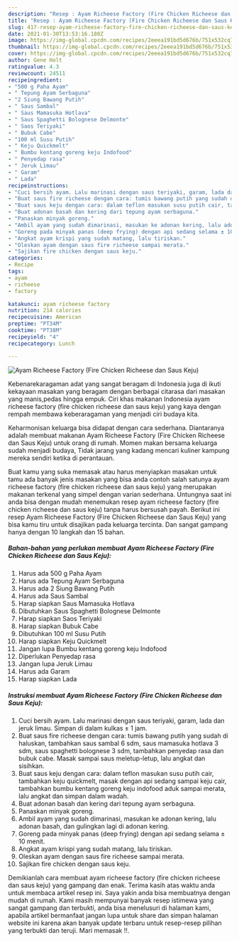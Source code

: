 ```yaml
---
description: "Resep : Ayam Richeese Factory (Fire Chicken Richeese dan Saus Keju) Terbukti"
title: "Resep : Ayam Richeese Factory (Fire Chicken Richeese dan Saus Keju) Terbukti"
slug: 417-resep-ayam-richeese-factory-fire-chicken-richeese-dan-saus-keju-terbukti
date: 2021-01-30T13:53:16.180Z
image: https://img-global.cpcdn.com/recipes/2eeea191bd5d676b/751x532cq70/ayam-richeese-factory-fire-chicken-richeese-dan-saus-keju-foto-resep-utama.jpg
thumbnail: https://img-global.cpcdn.com/recipes/2eeea191bd5d676b/751x532cq70/ayam-richeese-factory-fire-chicken-richeese-dan-saus-keju-foto-resep-utama.jpg
cover: https://img-global.cpcdn.com/recipes/2eeea191bd5d676b/751x532cq70/ayam-richeese-factory-fire-chicken-richeese-dan-saus-keju-foto-resep-utama.jpg
author: Gene Holt
ratingvalue: 4.3
reviewcount: 24511
recipeingredient:
- "500 g Paha Ayam"
- " Tepung Ayam Serbaguna"
- "2 Siung Bawang Putih"
- " Saus Sambal"
- " Saus Mamasuka Hotlava"
- " Saus Spaghetti Bolognese Delmonte"
- " Saos Teriyaki"
- " Bubuk Cabe"
- "100 ml Susu Putih"
- " Keju Quickmelt"
- " Bumbu kentang goreng keju Indofood"
- " Penyedap rasa"
- " Jeruk Limau"
- " Garam"
- " Lada"
recipeinstructions:
- "Cuci bersih ayam. Lalu marinasi dengan saus teriyaki, garam, lada dan jeruk limau. Simpan di dalam kulkas ± 1 jam."
- "Buat saus fire richeese dengan cara: tumis bawang putih yang sudah di haluskan, tambahkan saus sambal 6 sdm, saus mamasuka hotlava 3 sdm, saus spaghetti bolognese 3 sdm, tambahkan penyedap rasa dan bubuk cabe. Masak sampai saus meletup-letup, lalu angkat dan sisihkan."
- "Buat saus keju dengan cara: dalam teflon masukan susu putih cair, tambahkan keju quickmelt, masak dengan api sedang sampai keju cair, tambahkan bumbu kentang goreng keju indofood aduk sampai merata, lalu angkat dan simpan dalam wadah."
- "Buat adonan basah dan kering dari tepung ayam serbaguna."
- "Panaskan minyak goreng."
- "Ambil ayam yang sudah dimarinasi, masukan ke adonan kering, lalu adonan basah, dan gulingkan lagi di adonan kering."
- "Goreng pada minyak panas (deep frying) dengan api sedang selama ± 10 menit."
- "Angkat ayam krispi yang sudah matang, lalu tiriskan."
- "Oleskan ayam dengan saus fire richeese sampai merata."
- "Sajikan fire chicken dengan saus keju."
categories:
- Recipe
tags:
- ayam
- richeese
- factory

katakunci: ayam richeese factory 
nutrition: 214 calories
recipecuisine: American
preptime: "PT34M"
cooktime: "PT38M"
recipeyield: "4"
recipecategory: Lunch

---
```



![Ayam Richeese Factory (Fire Chicken Richeese dan Saus Keju)](https://img-global.cpcdn.com/recipes/2eeea191bd5d676b/751x532cq70/ayam-richeese-factory-fire-chicken-richeese-dan-saus-keju-foto-resep-utama.jpg)

Kebenarekaragaman adat yang sangat beragam di Indonesia juga di ikuti kekayaan masakan yang beragam dengan berbagai citarasa dari masakan yang manis,pedas hingga empuk. Ciri khas makanan Indonesia ayam richeese factory (fire chicken richeese dan saus keju) yang kaya dengan rempah membawa keberaragaman yang menjadi ciri budaya kita.




Keharmonisan keluarga bisa didapat dengan cara sederhana. Diantaranya adalah membuat makanan Ayam Richeese Factory (Fire Chicken Richeese dan Saus Keju) untuk orang di rumah. Momen makan bersama keluarga sudah menjadi budaya, Tidak jarang yang kadang mencari kuliner kampung mereka sendiri ketika di perantauan.

Buat kamu yang suka memasak atau harus menyiapkan masakan untuk tamu ada banyak jenis masakan yang bisa anda contoh salah satunya ayam richeese factory (fire chicken richeese dan saus keju) yang merupakan makanan terkenal yang simpel dengan varian sederhana. Untungnya saat ini anda bisa dengan mudah menemukan resep ayam richeese factory (fire chicken richeese dan saus keju) tanpa harus bersusah payah.
Berikut ini resep Ayam Richeese Factory (Fire Chicken Richeese dan Saus Keju) yang bisa kamu tiru untuk disajikan pada keluarga tercinta. Dan sangat gampang hanya dengan 10 langkah dan 15 bahan.


<!--inarticleads1-->

##### Bahan-bahan yang perlukan membuat Ayam Richeese Factory (Fire Chicken Richeese dan Saus Keju):

1. Harus ada 500 g Paha Ayam
1. Harus ada  Tepung Ayam Serbaguna
1. Harus ada 2 Siung Bawang Putih
1. Harus ada  Saus Sambal
1. Harap siapkan  Saus Mamasuka Hotlava
1. Dibutuhkan  Saus Spaghetti Bolognese Delmonte
1. Harap siapkan  Saos Teriyaki
1. Harap siapkan  Bubuk Cabe
1. Dibutuhkan 100 ml Susu Putih
1. Harap siapkan  Keju Quickmelt
1. Jangan lupa  Bumbu kentang goreng keju Indofood
1. Diperlukan  Penyedap rasa
1. Jangan lupa  Jeruk Limau
1. Harus ada  Garam
1. Harap siapkan  Lada




<!--inarticleads2-->

##### Instruksi membuat  Ayam Richeese Factory (Fire Chicken Richeese dan Saus Keju):

1. Cuci bersih ayam. Lalu marinasi dengan saus teriyaki, garam, lada dan jeruk limau. Simpan di dalam kulkas ± 1 jam.
1. Buat saus fire richeese dengan cara: tumis bawang putih yang sudah di haluskan, tambahkan saus sambal 6 sdm, saus mamasuka hotlava 3 sdm, saus spaghetti bolognese 3 sdm, tambahkan penyedap rasa dan bubuk cabe. Masak sampai saus meletup-letup, lalu angkat dan sisihkan.
1. Buat saus keju dengan cara: dalam teflon masukan susu putih cair, tambahkan keju quickmelt, masak dengan api sedang sampai keju cair, tambahkan bumbu kentang goreng keju indofood aduk sampai merata, lalu angkat dan simpan dalam wadah.
1. Buat adonan basah dan kering dari tepung ayam serbaguna.
1. Panaskan minyak goreng.
1. Ambil ayam yang sudah dimarinasi, masukan ke adonan kering, lalu adonan basah, dan gulingkan lagi di adonan kering.
1. Goreng pada minyak panas (deep frying) dengan api sedang selama ± 10 menit.
1. Angkat ayam krispi yang sudah matang, lalu tiriskan.
1. Oleskan ayam dengan saus fire richeese sampai merata.
1. Sajikan fire chicken dengan saus keju.




Demikianlah cara membuat ayam richeese factory (fire chicken richeese dan saus keju) yang gampang dan enak. Terima kasih atas waktu anda untuk membaca artikel resep ini. Saya yakin anda bisa membuatnya dengan mudah di rumah. Kami masih mempunyai banyak resep istimewa yang sangat gampang dan terbukti, anda bisa menelusuri di halaman kami, apabila artikel bermanfaat jangan lupa untuk share dan simpan halaman website ini karena akan banyak update terbaru untuk resep-resep pilihan yang terbukti dan teruji. Mari memasak !!. 
